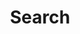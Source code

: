 ---
menu:
    main:
        name: Search
        weight: -60
        params: 
            icon: search
title: Search
slug: "search"
layout: "search"
outputs:
    - html
    - json
---